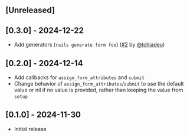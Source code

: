 ## [Unreleased]

## [0.3.0] - 2024-12-22
- Add generators (`rails generate form foo`) ([#2](https://github.com/Intrepidd/hyperactiveform/pull/2) by [@tchiadeu](https://github.com/tchiadeu))

## [0.2.0] - 2024-12-14
- Add callbacks for `assign_form_attributes` and `submit`
- Change behavior of `assign_form_attributes`/`submit` to use the default value or nil if no value is provided, rather than keeping the value from `setup`

## [0.1.0] - 2024-11-30

- Initial release
